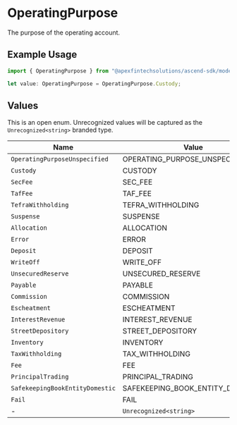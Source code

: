 # OperatingPurpose

The purpose of the operating account.

## Example Usage

```typescript
import { OperatingPurpose } from "@apexfintechsolutions/ascend-sdk/models/components";

let value: OperatingPurpose = OperatingPurpose.Custody;
```

## Values

This is an open enum. Unrecognized values will be captured as the `Unrecognized<string>` branded type.

| Name                             | Value                            |
| -------------------------------- | -------------------------------- |
| `OperatingPurposeUnspecified`    | OPERATING_PURPOSE_UNSPECIFIED    |
| `Custody`                        | CUSTODY                          |
| `SecFee`                         | SEC_FEE                          |
| `TafFee`                         | TAF_FEE                          |
| `TefraWithholding`               | TEFRA_WITHHOLDING                |
| `Suspense`                       | SUSPENSE                         |
| `Allocation`                     | ALLOCATION                       |
| `Error`                          | ERROR                            |
| `Deposit`                        | DEPOSIT                          |
| `WriteOff`                       | WRITE_OFF                        |
| `UnsecuredReserve`               | UNSECURED_RESERVE                |
| `Payable`                        | PAYABLE                          |
| `Commission`                     | COMMISSION                       |
| `Escheatment`                    | ESCHEATMENT                      |
| `InterestRevenue`                | INTEREST_REVENUE                 |
| `StreetDepository`               | STREET_DEPOSITORY                |
| `Inventory`                      | INVENTORY                        |
| `TaxWithholding`                 | TAX_WITHHOLDING                  |
| `Fee`                            | FEE                              |
| `PrincipalTrading`               | PRINCIPAL_TRADING                |
| `SafekeepingBookEntityDomestic`  | SAFEKEEPING_BOOK_ENTITY_DOMESTIC |
| `Fail`                           | FAIL                             |
| -                                | `Unrecognized<string>`           |